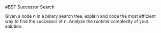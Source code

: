 #BST Successor Search

Given a node n in a binary search tree, explain and code the most efficient way to find the successor of n. Analyze the runtime complexity of your solution.
